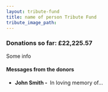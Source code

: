 ```yaml
---
layout: tribute-fund
title: name of person Tribute Fund
tribute_image_path: 
---
```


### Donations so far: &pound;22,225.57

Some info


#### Messages from the donors

* **John Smith -&nbsp;** In loving memory of...